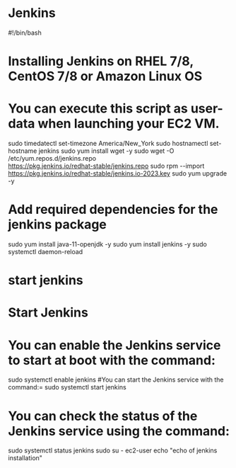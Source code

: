# Jenkins
#!/bin/bash

# Installing Jenkins on RHEL 7/8, CentOS 7/8 or Amazon Linux OS
# You can execute this script as user-data when launching your EC2 VM.
sudo timedatectl set-timezone America/New_York
sudo hostnamectl set-hostname jenkins
sudo yum install wget -y
sudo wget -O /etc/yum.repos.d/jenkins.repo \
     https://pkg.jenkins.io/redhat-stable/jenkins.repo
sudo rpm --import https://pkg.jenkins.io/redhat-stable/jenkins.io-2023.key
sudo yum upgrade -y
# Add required dependencies for the jenkins package
sudo yum install java-11-openjdk -y
sudo yum install jenkins -y
sudo systemctl daemon-reload
# start jenkins
# Start Jenkins
# You can enable the Jenkins service to start at boot with the command:
sudo systemctl enable jenkins
#You can start the Jenkins service with the command:=
sudo systemctl start jenkins
# You can check the status of the Jenkins service using the command:
sudo systemctl status jenkins
sudo su - ec2-user
echo "echo of jenkins installation"
